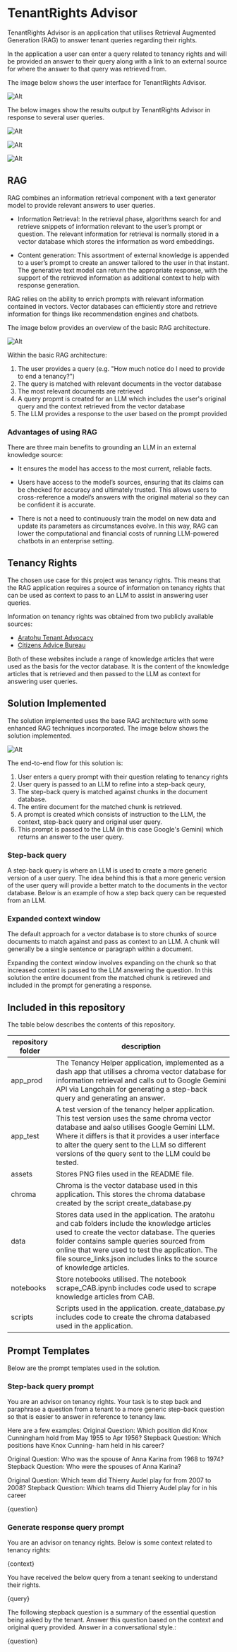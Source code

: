 # TenantRights Advisor

TenantRights Advisor is an application that utilises Retrieval Augmented Generation (RAG) to answer tenant queries regarding their rights.

In the application a user can enter a query related to tenancy rights and will be provided an answer to their query along with a link to an external source for where the answer to that query was retrieved from.

The image below shows the user interface for TenantRights Advisor.

![Alt](/assets/base.png "base")

The below images show the results output by TenantRights Advisor in response to several user queries.

![Alt](/assets/curtains.png "curtains")

![Alt](/assets/fish.png "fish")

![Alt](/assets/selling.png "selling")

## RAG

RAG combines an information retrieval component with a text generator model to provide relevant answers to user queries.

* Information Retrieval: In the retrieval phase, algorithms search for and retrieve snippets of information relevant to the user’s prompt or question. The relevant information for retrieval is normally stored in a vector database which stores the information as word embeddings. 

* Content generation: This assortment of external knowledge is appended to a user’s prompt to create an answer tailored to the user in that instant. The generative text model can return the appropriate response, with the support of the retrieved information as additional context to help with response generation.

RAG relies on the ability to enrich prompts with relevant information contained in vectors. Vector databases can efficiently store and retrieve information for things like recommendation engines and chatbots.

The image below provides an overview of the basic RAG architecture.

![Alt](/assets/basic_rag_architecture.png "Basic RAG architecture")

Within the basic RAG architecture:
1. The user provides a query (e.g. "How much notice do I need to provide to end a tenancy?")
2. The query is matched with relevant documents in the vector database
3. The most relevant documents are retrieved
4. A query propmt is created for an LLM which includes the user's original query and the context retrieved from the vector database
5. The LLM provides a response to the user based on the prompt provided

### Advantages of using RAG
There are three main benefits to grounding an LLM in an external knowledge source:

* It ensures the model has access to the most current, reliable facts.

* Users have access to the model’s sources, ensuring that its claims can be checked for accuracy and ultimately trusted. This allows users to cross-reference a model’s answers with the original material so they can be confident it is accurate.

* There is not a need to continuously train the model on new data and update its parameters as circumstances evolve. In this way, RAG can lower the computational and financial costs of running LLM-powered chatbots in an enterprise setting.

## Tenancy Rights

The chosen use case for this project was tenancy rights. This means that the RAG application requires a source of information on tenancy rights that can be used as context to pass to an LLM to assist in answering user queries.

Information on tenancy rights was obtained from two publicly available sources:
* [Aratohu Tenant Advocacy](https://tenant.aratohu.nz/) 
* [Citizens Advice Bureau](https://cab.org.nz/) 


Both of these websites include a range of knowledge articles that were used as the basis for the vector database. It is the content of the knowledge articles that is retrieved and then passed to the LLM as context for answering user queries.

## Solution Implemented

The solution implemented uses the base RAG architecture with some enhanced RAG techniques incorporated. The image below shows the solution implemented.

![Alt](/assets/tenancy_rag_architecture.png "Basic RAG architecture")

The end-to-end flow for this solution is:
1. User enters a query prompt with their question relating to tenancy rights
2. User query is passed to an LLM to refine into a step-back qeury,
3. The step-back query is matched against chunks in the document database.
4. The entire document for the matched chunk is retrieved.
5. A prompt is created which consists of instruction to the LLM, the context, step-back query and original user query.
6. This prompt is passed to the LLM (in this case Google's Gemini) which returns an answer to the user query. 


### Step-back query
A step-back query is where an LLM is used to create a more generic version of a user query. The idea behind this is that a more generic version of the user query will provide a better match to the documents in the vector database. Below is an example of how a step back query can be requested from an LLM.


### Expanded context window
The default approach for a vector database is to store chunks of source documents to match against and pass as context to an LLM. A chunk will generally be a single sentence or paragraph within a document. 

Expanding the context window involves expanding on the chunk so that increased context is passed to the LLM answering the question. In this solution the entire document from the matched chunk is retireved and included in the prompt for generating a response.

## Included in this repository
The table below describes the contents of this repository.

| repository folder | description                                                                                                                                                                                                                                                                                                               |
|-------------------|---------------------------------------------------------------------------------------------------------------------------------------------------------------------------------------------------------------------------------------------------------------------------------------------------------------------------|
| app_prod          | The Tenancy Helper application, implemented as a dash app that utilises a chroma vector database for information retrieval and calls out to Google Gemini API via Langchain for generating a step-back query and generating an answer.                                                                                    |
| app_test          | A test version of the tenancy helper application. This test version uses the same chroma vector database and aalso utilises Google Gemini LLM. Where it differs is that it provides a user interface to alter the query sent to the LLM so different versions of the query sent to the LLM could be tested.               |
| assets            | Stores PNG files used in the README file.                                                                                                                                                                                                                                                                                 |
| chroma            | Chroma is the vector database used in this application. This stores the chroma database created by the script create_database.py                                                                                                                                                                                          |
| data              | Stores data used in the application. The aratohu and cab folders include the knowledge articles used to create the vector database. The queries folder contains sample queries sourced from online that were used to test the application. The file source_links.json includes links to the source of knowledge articles. |
| notebooks         | Store notebooks utilised. The notebook scrape_CAB.ipynb includes code used to scrape knowledge articles from CAB.                                                                                                                                                                                                         |
| scripts           | Scripts used in the application. create_database.py includes code to create the chroma databased used in the application.                                                                                                                                                                                                 |                                                                                                                                                                                               |


## Prompt Templates
Below are the prompt templates used in the solution.

### Step-back query prompt

You are an advisor on tenancy rights. 
Your task is to step back and paraphrase a question from a tenant to a more generic step-back question so that is easier to answer in reference to tenancy law. 

Here are a few examples:
Original Question: Which position did Knox Cunningham hold from May 1955 to Apr 1956?
Stepback Question: Which positions have Knox Cunning- ham held in his career?

Original Question: Who was the spouse of Anna Karina from 1968 to 1974?
Stepback Question: Who were the spouses of Anna Karina?

Original Question: Which team did Thierry Audel play for from 2007 to 2008?
Stepback Question: Which teams did Thierry Audel play for in his career

{question}


### Generate response query prompt
You are an advisor on tenancy rights. Below is some context related to tenancy rights:

{context}


You have received the below query from a tenant seeking to understand their rights.

{query}


The following stepback question is a summary of the essential question being asked by the tenant. Answer this question based on the context and original query provided. Answer in a conversational style.: 

{question}